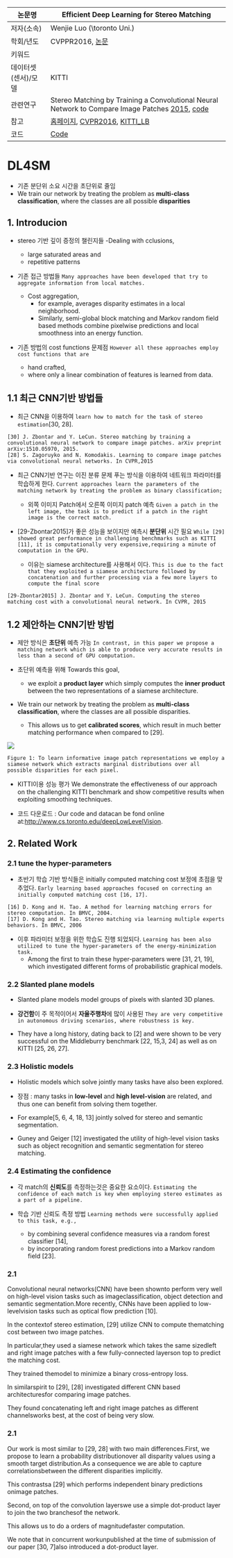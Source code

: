 |논문명 | Efficient Deep Learning for Stereo Matching |
| --- | --- |
| 저자\(소속\) | Wenjie Luo \(\toronto Uni.) |
| 학회/년도 | CVPPR2016, [논문](http://ieeexplore.ieee.org/document/7780983/) |
| 키워드 | |
| 데이터셋(센서)/모델 | KITTI |
| 관련연구|Stereo Matching by Training a Convolutional Neural Network to Compare Image Patches [2015](https://arxiv.org/abs/1510.05970), [code](https://github.com/jzbontar/mc-cnn)|
| 참고 |[홈페이지](http://www.cs.toronto.edu/deepLowLevelVision/), [CVPR2016](https://www.youtube.com/watch?v=EEqCf_eno5c), [KITTI_LB](http://www.cvlibs.net/datasets/kitti/eval_scene_flow_detail.php?benchmark=stereo&result=b54624a9eed52b4c8e6c76b411179dce4bd7d4d8) |
| 코드 |[Code](https://bitbucket.org/saakuraa/cvpr16_stereo_public/src) |



# DL4SM

- 기존 분단위 소요 시간을 초단위로 줄임 
- We train our network by treating the problem as **multi-class classification**, where the classes are all possible **disparities**

## 1. Introducion

- stereo 기반 깊이 증정의 챌린지들 
    -Dealing with cclusions, 
    - large saturated areas and 
    - repetitive patterns

- 기존 접근 방법들 `Many approaches have been developed that try to aggregate information from local matches.` 
    - Cost aggregation, 
        - for example, averages disparity estimates in a local neighborhood.
        - Similarly, semi-global block matching and Markov random field based methods combine pixelwise predictions and local smoothness into an energy function. 
        
- 기존 방법의 cost functions 문제점 `However all these approaches employ cost functions that are` 
    - hand crafted, 
    - where only a linear combination of features is learned from data.
  

## 1.1 최근 CNN기반 방법들 
        
- 최근 CNN을 이용하여 `learn how to match for the task of stereo estimation`[30, 28]. 

```
[30] J. Zbontar and Y. LeCun. Stereo matching by training a convolutional neural network to compare image patches. arXiv preprint arXiv:1510.05970, 2015. 
[28] S. Zagoruyko and N. Komodakis. Learning to compare image patches via convolutional neural networks. In CVPR,2015
```

- 최근 CNN기반 연구는 이진 분류 문제 푸는 방식을 이용하여 네트워크 파라미터를 학습하게 한다. `Current approaches learn the parameters of the matching network by treating the problem as binary classification; `
    - 외쪽 이미지 Patch에서 오른쪽 이미지 patch 예측 `Given a patch in the left image, the task is to predict if a patch in the right image is the correct match.`

- [29-Zbontar2015]가 좋은 성능을 보이지만 예측시 **분단위** 시간 필요 `While [29] showed great performance in challenging benchmarks such as KITTI [11], it is computationally very expensive,requiring a minute of computation in the GPU. `
    - 이유는 siamese architecture를 사용해서 이다. `This is due to the fact that they exploited a siamese architecture followed by concatenation and further processing via a few more layers to compute the final score`
    
```
[29-Zbontar2015] J. Zbontar and Y. LeCun. Computing the stereo matching cost with a convolutional neural network. In CVPR, 2015
```
    
## 1.2 제안하는 CNN기반 방법 

- 제안 방식은 **초단위** 예측 가능 `In contrast, in this paper we propose a matching network which is able to produce very accurate results in less than a second of GPU computation. `

- 초단위 예측을 위해 Towards this goal, 
    - we exploit a **product layer** which simply computes the **inner product** between the two representations of a siamese architecture.

- We train our network by treating the problem as **multi-class classification**, where the classes are all possible disparities.
    - This allows us to get **calibrated scores**, which result in much better matching performance when compared to [29]. 


![](https://i.imgur.com/wMokNMJ.png)
```
Figure 1: To learn informative image patch representations we employ a siamese network which extracts marginal distributions over all possible disparities for each pixel.
```

- KITTI이용 성능 평가  We demonstrate the effectiveness of our approach on the challenging KITTI benchmark and show competitive results when exploiting smoothing techniques. 

- 코드 다운로드 : Our code and datacan be fond online at:http://www.cs.toronto.edu/deepLowLevelVision.

## 2. Related Work

### 2.1 tune the hyper-parameters

- 초반기 학습 기반 방식들은 initially computed matching cost 보정에 초점을 맞추었다. `Early learning based approaches focused on correcting an initially computed matching cost [16, 17]. `

```
[16] D. Kong and H. Tao. A method for learning matching errors for stereo computation. In BMVC, 2004. 
[17] D. Kong and H. Tao. Stereo matching via learning multiple experts behaviors. In BMVC, 2006
```

- 이후 파라미터 보정을 위한 학습도 진행 되었되다. `Learning has been also utilized to tune the hyper-parameters of the energy-minimization task. `
    - Among the first to train these hyper-parameters were [31, 21, 19], which investigated different forms of probabilistic graphical models.
    
### 2.2 Slanted plane models

- Slanted plane models model groups of pixels with slanted 3D planes. 

- **강건함**이 주 목적이어서 **자율주행차**에 많이 사용된 `They are very competitive in autonomous driving scenarios, where robustness is key. `

- They have a long history, dating back to [2] and were shown to be very successful on the Middleburry benchmark [22, 15,3, 24] as well as on KITTI [25, 26, 27].

### 2.3 Holistic models

- Holistic models which solve jointly many tasks have also been explored. 

- 장점 : many tasks in **low-level** and **high level-vision** are related, and thus one can benefit from solving them together. 

- For example[5, 6, 4, 18, 13] jointly solved for stereo and semantic segmentation.

- Guney and Geiger [12] investigated the utility of high-level vision tasks such as object recognition and semantic segmentation for stereo matching.


### 2.4 Estimating the confidence

- 각 match의 **신뢰도**를 측정하는것은 중요한 요소이다. `Estimating the confidence of each match is key when employing stereo estimates as a part of a pipeline. `

- 학습 기반 신뢰도 측정 방법 `Learning methods were successfully applied to this task, e.g., `
    - by combining several confidence measures via a random forest classifier [14], 
    - by incorporating random forest predictions into a Markov random field [23].


### 2.1 


Convolutional neural networks(CNN) have been shownto perform very well on high-level vision tasks such as imageclassification, object detection and semantic segmentation.More recently, CNNs have been applied to low-levelvision tasks such as optical flow prediction [10]. 

In the contextof stereo estimation, [29] utilize CNN to compute thematching cost between two image patches. 

In particular,they used a siamese network which takes the same sizedleft and right image patches with a few fully-connected layerson top to predict the matching cost. 

They trained themodel to minimize a binary cross-entropy loss. 

In similarspirit to [29], [28] investigated different CNN based architecturesfor comparing image patches. 

They found concatenating left and right image patches as different channelsworks best, at the cost of being very slow.


### 2.1 


Our work is most similar to [29, 28] with two main differences.First, we propose to learn a probability distributionover all disparity values using a smooth target distribution.As a consequence we are able to capture correlationsbetween the different disparities implicitly. 

This contrastsa [29] which performs independent binary predictions onimage patches. 

Second, on top of the convolution layerswe use a simple dot-product layer to join the two branchesof the network. 

This allows us to do a orders of magnitudefaster computation. 

We note that in concurrent workunpublished at the time of submission of our paper [30, 7]also introduced a dot-product layer.